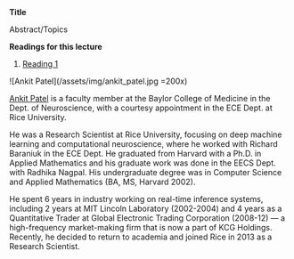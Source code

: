 <div class="abstract">   
    <strong>Title</strong>
    <p align="justify">Abstract/Topics</p>  
    <strong>Readings for this lecture</strong>  
    <ol>
        <li>
        <a href=""> Reading 1 </a>
        </li>
    </ol>
    </div>


![Ankit Patel](/assets/img/ankit_patel.jpg =200x)  

[Ankit Patel](https://ankitlab.co/) is a faculty member at the Baylor College of Medicine in the Dept. of Neuroscience, with a courtesy appointment in the ECE Dept. at Rice University.

He was a Research Scientist at Rice University, focusing on deep machine learning and computational neuroscience, where he worked with Richard Baraniuk in the ECE Dept. He graduated from Harvard with a Ph.D. in Applied Mathematics and his graduate work was done in the EECS Dept. with Radhika Nagpal. His undergraduate degree was in Computer Science and Applied Mathematics (BA, MS, Harvard 2002).

He spent 6 years in industry working on real-time inference systems, including 2 years at MIT Lincoln Laboratory (2002-2004) and 4 years as a Quantitative Trader at Global Electronic Trading Corporation (2008-12) — a high-frequency market-making firm that is now a part of KCG Holdings. Recently, he decided to return to academia and joined Rice in 2013 as a Research Scientist.
